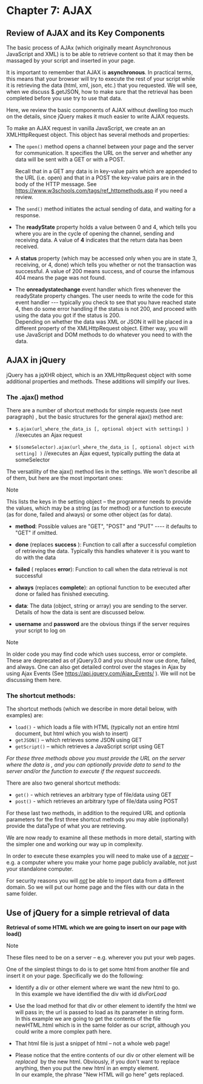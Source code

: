 # Chapter 7: AJAX

## Review of AJAX and its Key Components

The basic process of AJAx (which originally meant Asynchronous JavaScript and XML) is to be able to retrieve content so that it may then be massaged by your script and inserted in your page. 


It is important to remember that AJAX is **asynchronous**. In practical terms, this means that your browser will try to execute the rest of your script while it is retrieving the data (html, xml, json, etc.) that you requested. We will see, when we discuss $.getJSON, how to make sure that the retrieval has been completed before you use try to use that data. 

Here, we review the basic components of AJAX without dwelling too much on the details, since jQuery makes it much easier to write AJAX requests.

To make an AJAX request in vanilla JavaScript, we create an an XMLHttpRequest object. This object has several methods and properties:

- The `open()` method opens a channel between your page and the server for communication. It specifies the URL on the server and whether any data will be sent with a GET or with a POST.

    Recall that in a GET any data is in key-value pairs which are appended to the URL (i.e. open) and that in a POST the key-value pairs are in the body of the HTTP message. See https://www.w3schools.com/tags/ref_httpmethods.asp if you need a review.

- The `send()` method initiates the actual sending of data, and waiting for a response.

- The **readyState** property holds a value between 0 and 4, which tells you where you are in the cycle of opening the channel, sending and receiving data. A value of **4** indicates that the return data has been received.

- A **status** property (which may be accessed only when you are in state 3, receiving, or 4, done) which tells you whether or not the transaction was successful. A value of 200 means success, and of course the infamous 404 means the page was not found.

- The **onreadystatechange** event handler which fires whenever the readyState property changes. The user needs to write the code for this event handler --- typically you check to see that you have reached state 4, then do some error handling if the status is not 200, and proceed with using the data you got if the status is 200. <br>
Depending on whether the data was XML or JSON it will be placed in a different property of the XMLHttpRequest object. Either way, you will use JavaScript and DOM methods to do whatever you need to with the data.

## AJAX in jQuery

jQuery has a jqXHR object, which is an XMLHttpRequest object with some additional properties and methods. These additions will simplify our lives.


### The .ajax() method

There are a number of shortcut methods for simple requests (see next paragraph) , but the basic structures for the general ajax() method are:  

- `$.ajax(url_where_the_data_is [, optional object with settings] )` //executes an Ajax request

- `$(someSelector).ajax(url_where_the_data_is [, optional object with setting] )` //executes an Ajax equest, typically putting the data at someSelector  

The versatility of the ajax() method lies in the settings. We won't describe all of them, but here are the most important ones: 

> [!NOTE]
> This lists the keys in the setting object – the programmer needs to provide the values, which may be a string (as for method) or a function to execute (as for done, failed and always) or some other object (as for data).

- **method**: Possible values are "GET", "POST" and "PUT" ---- it defaults to "GET" if omitted.

- **done** (replaces **success** ): Function to call after a successful completion of retrieving the data. Typically this handles whatever it is you want to do with the data

- **failed** ( replaces **error**): Function to call when the data retrieval is not successful

- **always** (replaces **complete**): an optional function to be executed after done or failed has finished executing.

- **data**: The data (object, string or array) you are sending to the server. Details of how the data is sent are discussed below.

- **username** and **password** are the obvious things if the server requires your script to log on

> [!NOTE]
> In older code you may find code which uses success, error or complete. These are deprecated as of jQuery3.0 and you should now use done, failed, and always.
> One can also get detailed control over the stages in Ajax by using Ajax Events (See https://api.jquery.com/Ajax_Events/ ). We will not be discussing them here.

### The shortcut methods:

The shortcut methods (which we describe in more detail below, with examples) are:

- `load()` - which loads a file with HTML (typically not an entire html document, but html which you wish to insert)
- `getJSON()` – which retrieves some JSON using GET
- `getScript()` – which retrieves a JavaScript script using GET

_For these three methods above you must provide the URL on the server where the data is , and you can optionally provide data to send to the server and/or the function to execute if the request succeeds._

There are also two general shortcut methods:

- `get()` - which retrieves an arbitrary type of file/data using GET
- `post()` - which retrieves an arbitrary type of file/data using POST

For these last two methods, in addition to the required URL and optionla parameters for the first three shortcut methods you may able (optionally) provide the dataType of what you are retrieving.

We are now ready to examine all these methods in more detail, starting with the simpler one and working our way up in complexity.

In order to execute these examples you will need to make use of a <ins>_server_</ins> – e.g. a computer where you make your home page publicly available, not just your standalone computer.

For security reasons you will <ins>_not_</ins> be able to import data from a different domain. So we will put our home page and the files with our data in the same folder.

## Use of jQuery for a simple retrieval of data

**Retrieval of some HTML which we are going to insert on our page with load()**

> [!NOTE]
> These files need to be on a server – e.g. wherever you put your web pages.

One of the simplest things to do is to get some html from another file and insert it on your page. Specifically we do the following: 

- Identify a div or other element where we want the new html to go. <br>
      In this example we have identified the div with id _divForLoad_

- Use the load method for that div or other element to identify the html we will pass in; the url is passed to load as its parameter in string form. <br>
    In this example we are going to get the contents of the file newHTML.html which is in the same folder as our script, although you could write a more complex path here.

- That html file is just a snippet of html – not a whole web page!

- Please notice that the entire contents of our div or other element will be _replaced_  by the new html. Obviously, if you don't want to replace anything, then you put the new html in an empty element. <br>
In our example, the phrase "New HTML will go here" gets replaced.
